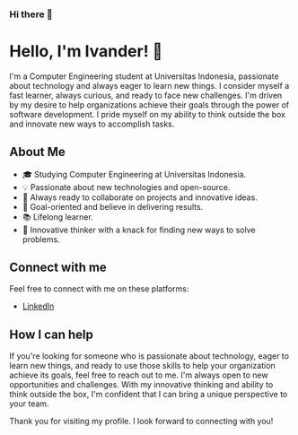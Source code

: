 ### Hi there 👋

# Hello, I'm Ivander! 👋

I'm a Computer Engineering student at Universitas Indonesia, passionate about technology and always eager to learn new things. I consider myself a fast learner, always curious, and ready to face new challenges. I'm driven by my desire to help organizations achieve their goals through the power of software development. I pride myself on my ability to think outside the box and innovate new ways to accomplish tasks.

## About Me

- 🎓 Studying Computer Engineering at Universitas Indonesia.
- 💡 Passionate about new technologies and open-source.
- 🚀 Always ready to collaborate on projects and innovative ideas.
- 🎯 Goal-oriented and believe in delivering results.
- 📚 Lifelong learner.
- 🧠 Innovative thinker with a knack for finding new ways to solve problems.

## Connect with me

Feel free to connect with me on these platforms:

- [LinkedIn]([https://www.linkedin.com/in/your-linkedin-username/](https://www.linkedin.com/in/ivander-wijaya/))
<!--- [Twitter](https://twitter.com/your-twitter-handle/)-->
<!--- [Personal Website](https://your-website.com/)-->

## How I can help

If you're looking for someone who is passionate about technology, eager to learn new things, and ready to use those skills to help your organization achieve its goals, feel free to reach out to me. I'm always open to new opportunities and challenges. With my innovative thinking and ability to think outside the box, I'm confident that I can bring a unique perspective to your team.

Thank you for visiting my profile. I look forward to connecting with you!

<!--
**Iv4nd3r/Iv4nd3r** is a ✨ _special_ ✨ repository because its `README.md` (this file) appears on your GitHub profile.

Here are some ideas to get you started:

- 🔭 I’m currently working on ...
- 🌱 I’m currently learning ...
- 👯 I’m looking to collaborate on ...
- 🤔 I’m looking for help with ...
- 💬 Ask me about ...
- 📫 How to reach me: ...
- 😄 Pronouns: ...
- ⚡ Fun fact: ...
-->
